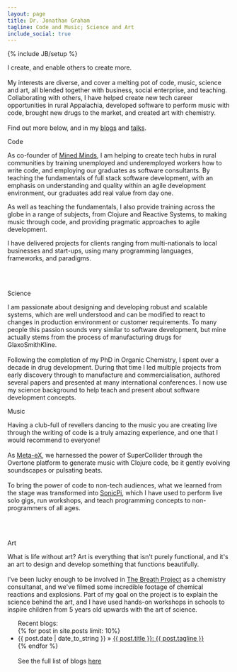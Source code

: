 ```yaml
---
layout: page
title: Dr. Jonathan Graham
tagline: Code and Music; Science and Art
include_social: true
---
```

{% include JB/setup %}

<section id="research" class="centered">
  <div class="col-lg-10 col-lg-offset-1 ">
  <p>
    I create, and enable others to create more.
    <br><br>
    My interests are diverse, and cover a melting pot of code, music, science and art, all blended together with business, social enterprise, and teaching. Collaborating with others, I have helped create new tech career opportunities in rural Appalachia, developed software to perform music with code, brought new drugs to the market, and created art with chemistry.<br><br>
    Find out more below, and in my <a href="../blog.html">blogs</a> and <a href="../talks.html">talks</a>.</p>
  </div>
</section>
<section>
<div class="col-lg-10 col-lg-offset-1 row centered">
  <div class="col-md-6">
  <p class="section-title"><span>Code</span></p>
      <p>As co-founder of <a href="http://minedminds.org/">Mined Minds</a>, I am helping to create tech hubs in rural communities by training unemployed and underemployed workers how to write code, and employing our graduates as software consultants. By teaching the fundamentals of full stack software development, with an emphasis on understanding and quality within an agile development environment, our graduates add real value from day one.</p>
      <p>As well as teaching the fundamentals, I also provide training across the globe in a range of subjects, from Clojure and Reactive Systems, to making music through code, and providing pragmatic approaches to agile development.</p>
      <p>I have delivered projects for clients ranging from multi-nationals to local businesses and start-ups, using many programming languages, frameworks, and paradigms.</p><br><br>
  </div>
  <div class="col-md-6">
  <p class="section-title"><span>Science</span></p>
      <p>I am passionate about designing and developing robust and scalable systems, which are well understood and can be modified to react to changes in production environment or customer requirements. To many people this passion sounds very similar to software development, but mine actually stems from the process of manufacturing drugs for GlaxoSmithKline.<br><br>Following the completion of my PhD in Organic Chemistry, I spent over a decade in drug development. During that time I led multiple projects from early discovery through to manufacture and commercialisation, authored several papers and presented at many international conferences. I now use my science background to help teach and present about software development concepts.</p>
  </div>
  </div>
  </section>
  <section>
  <div class="col-lg-10 col-lg-offset-1 row centered">
    <div class="col-md-6">
    <p class="section-title"><span>Music</span></p>
        <p>Having a club-full of revellers dancing to the music you are creating live through the writing of code is a truly amazing experience, and one that I would recommend to everyone! <br><br>As <a href="http://meta-ex.com">Meta-eX</a>, we harnessed the power of SuperCollider through the Overtone platform to generate music with Clojure code, be it gently evolving soundscapes or pulsating beats.<br><br>To bring the power of code to non-tech audiences, what we learned from the stage was transformed into <a href="http://sonic-pi.net">SonicPi</a>, which I have used to perform live solo gigs, run workshops, and teach programming concepts to non-programmers of all ages.</p><br><br>
    </div>
  <div class="col-md-6">
  <p class="section-title"><span>Art</span></p>
      <p>What is life without art? Art is everything that isn't purely functional, and it's an art to design and develop something that functions beautifully.<br><br> I've been lucky enough to be involved in <a href="http://www.breathproject.net">The Breath Project</a> as a chemistry consultanat, and we've filmed some incredible footage of chemical reactions and explosions. Part of my goal on the project is to explain the science behind the art, and I have used hands-on workshops in schools to inspire children from 5 years old upwards with the art of science.</p>
  </div>
  </div>
</section>
<section>
  <div class="col-lg-10 col-lg-offset-1 ">
  <ul class="research">
    Recent blogs:<br> 
    {% for post in site.posts limit: 10%}
      <li><span>{{ post.date | date_to_string }}</span> &raquo; <a href="{{ post.url }}">{{ post.title }}: {{ post.tagline }}</a></li>
    {% endfor %}
    <br><br>See the full list of blogs <a href="../blog.html">here</a>
  </ul>
  </div>
</section>